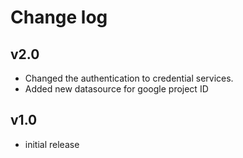 # Change log

## v2.0

- Changed the authentication to credential services.
- Added new datasource for google project ID

## v1.0

- initial release